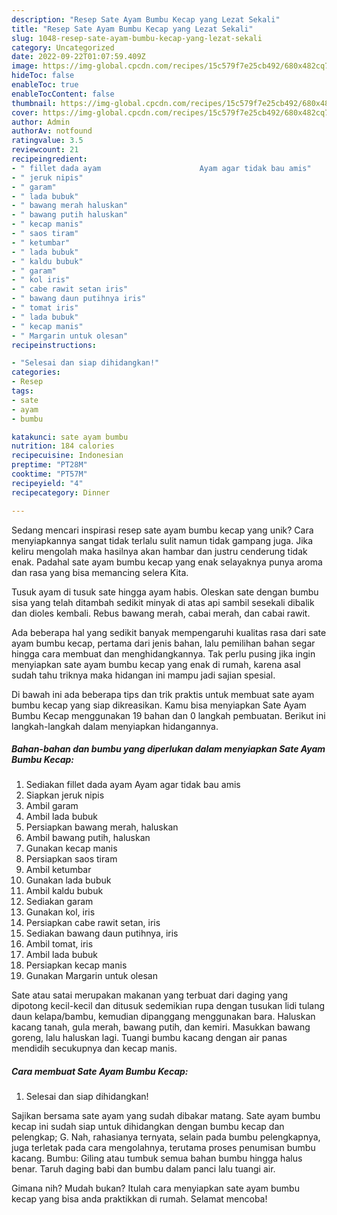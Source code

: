 ```yaml
---
description: "Resep Sate Ayam Bumbu Kecap yang Lezat Sekali"
title: "Resep Sate Ayam Bumbu Kecap yang Lezat Sekali"
slug: 1048-resep-sate-ayam-bumbu-kecap-yang-lezat-sekali
category: Uncategorized
date: 2022-09-22T01:07:59.409Z
image: https://img-global.cpcdn.com/recipes/15c579f7e25cb492/680x482cq70/sate-ayam-bumbu-kecap-foto-resep-utama.jpg
hideToc: false
enableToc: true
enableTocContent: false
thumbnail: https://img-global.cpcdn.com/recipes/15c579f7e25cb492/680x482cq70/sate-ayam-bumbu-kecap-foto-resep-utama.jpg
cover: https://img-global.cpcdn.com/recipes/15c579f7e25cb492/680x482cq70/sate-ayam-bumbu-kecap-foto-resep-utama.jpg
author: Admin
authorAv: notfound
ratingvalue: 3.5
reviewcount: 21
recipeingredient:
- " fillet dada ayam                      Ayam agar tidak bau amis"
- " jeruk nipis"
- " garam"
- " lada bubuk"
- " bawang merah haluskan"
- " bawang putih haluskan"
- " kecap manis"
- " saos tiram"
- " ketumbar"
- " lada bubuk"
- " kaldu bubuk"
- " garam"
- " kol iris"
- " cabe rawit setan iris"
- " bawang daun putihnya iris"
- " tomat iris"
- " lada bubuk"
- " kecap manis"
- " Margarin untuk olesan"
recipeinstructions:

- "Selesai dan siap dihidangkan!"
categories:
- Resep
tags:
- sate
- ayam
- bumbu

katakunci: sate ayam bumbu 
nutrition: 184 calories
recipecuisine: Indonesian
preptime: "PT28M"
cooktime: "PT57M"
recipeyield: "4"
recipecategory: Dinner

---
```





Sedang mencari inspirasi resep sate ayam bumbu kecap yang unik? Cara menyiapkannya sangat tidak terlalu sulit namun tidak gampang juga. Jika keliru mengolah maka hasilnya akan hambar dan justru cenderung tidak enak. Padahal sate ayam bumbu kecap yang enak selayaknya punya aroma dan rasa yang bisa memancing selera Kita.





Tusuk ayam di tusuk sate hingga ayam habis. Oleskan sate dengan bumbu sisa yang telah ditambah sedikit minyak di atas api sambil sesekali dibalik dan dioles kembali. Rebus bawang merah, cabai merah, dan cabai rawit.

Ada beberapa hal yang sedikit banyak mempengaruhi kualitas rasa dari sate ayam bumbu kecap, pertama dari jenis bahan, lalu pemilihan bahan segar hingga cara membuat dan menghidangkannya. Tak perlu pusing jika ingin menyiapkan sate ayam bumbu kecap yang enak di rumah, karena asal sudah tahu triknya maka hidangan ini mampu jadi sajian spesial.






Di bawah ini ada beberapa tips dan trik praktis untuk membuat sate ayam bumbu kecap yang siap dikreasikan. Kamu bisa menyiapkan Sate Ayam Bumbu Kecap menggunakan 19 bahan dan 0 langkah pembuatan. Berikut ini langkah-langkah dalam menyiapkan hidangannya.

<!--inarticleads1-->

##### Bahan-bahan dan bumbu yang diperlukan dalam menyiapkan Sate Ayam Bumbu Kecap:

1. Sediakan  fillet dada ayam                      Ayam agar tidak bau amis
1. Siapkan  jeruk nipis
1. Ambil  garam
1. Ambil  lada bubuk
1. Persiapkan  bawang merah, haluskan
1. Ambil  bawang putih, haluskan
1. Gunakan  kecap manis
1. Persiapkan  saos tiram
1. Ambil  ketumbar
1. Gunakan  lada bubuk
1. Ambil  kaldu bubuk
1. Sediakan  garam
1. Gunakan  kol, iris
1. Persiapkan  cabe rawit setan, iris
1. Sediakan  bawang daun putihnya, iris
1. Ambil  tomat, iris
1. Ambil  lada bubuk
1. Persiapkan  kecap manis
1. Gunakan  Margarin untuk olesan


Sate atau satai merupakan makanan yang terbuat dari daging yang dipotong kecil-kecil dan ditusuk sedemikian rupa dengan tusukan lidi tulang daun kelapa/bambu, kemudian dipanggang menggunakan bara. Haluskan kacang tanah, gula merah, bawang putih, dan kemiri. Masukkan bawang goreng, lalu haluskan lagi. Tuangi bumbu kacang dengan air panas mendidih secukupnya dan kecap manis. 

<!--inarticleads2-->

##### Cara membuat Sate Ayam Bumbu Kecap:


1. Selesai dan siap dihidangkan!

Sajikan bersama sate ayam yang sudah dibakar matang. Sate ayam bumbu kecap ini sudah siap untuk dihidangkan dengan bumbu kecap dan pelengkap; G. Nah, rahasianya ternyata, selain pada bumbu pelengkapnya, juga terletak pada cara mengolahnya, terutama proses penumisan bumbu kacang. Bumbu: Giling atau tumbuk semua bahan bumbu hingga halus benar. Taruh daging babi dan bumbu dalam panci lalu tuangi air. 

Gimana nih? Mudah bukan? Itulah cara menyiapkan sate ayam bumbu kecap yang bisa anda praktikkan di rumah. Selamat mencoba!
